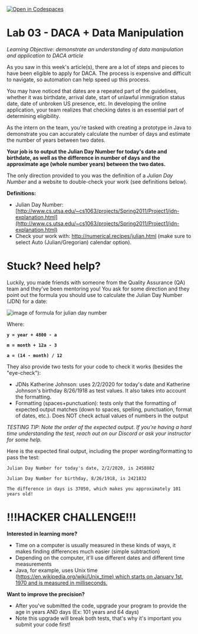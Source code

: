 [![Open in Codespaces](https://classroom.github.com/assets/launch-codespace-2972f46106e565e64193e422d61a12cf1da4916b45550586e14ef0a7c637dd04.svg)](https://classroom.github.com/open-in-codespaces?assignment_repo_id=18094772)
# Lab 03 - DACA + Data Manipulation

_Learning Objective: demonstrate an understanding of data manipulation and application to DACA article_ 


As you saw in this week's article(s), there are a lot of steps and pieces to have been eligible to apply for DACA. The process is expensive and difficult to navigate, so automation can help speed up this process.

You may have noticed that dates are a repeated part of the guidelines, whether it was birthdate, arrival date, start of unlawful immigration status date, date of unbroken US presence, etc. In developing the online application, your team realizes that checking dates is an essential part of determining eligibility.

As the intern on the team, you're tasked with creating a prototype in Java to demonstrate you can accurately calculate the number of days and estimate the number of years between two dates.

**Your job is to output the Julian Day Number for today's date and birthdate, as well as the difference in number of days and the approximate age (whole number years) between the two dates.**

The only direction provided to you was the definition of a _Julian Day Number_ and a website to double-check your work (see definitions below).

**Definitions:**

- Julian Day Number: [http://www.cs.utsa.edu/~cs1063/projects/Spring2011/Project1/jdn-explanation.html](http://www.cs.utsa.edu/~cs1063/projects/Spring2011/Project1/jdn-explanation.html)
- Check your work with: http://numerical.recipes/julian.html (make sure to select Auto (Julian/Gregorian) calendar option).

# **Stuck? Need help?**

Luckily, you made friends with someone from the Quality Assurance (QA) team and they've been mentoring you! You ask for some direction and they point out the formula you should use to calculate the Julian Day Number (JDN) for a date:

![image of formula for julian day number](https://i.imgur.com/j6QWjba.gif)

Where:

**`y = year + 4800 - a`**

**`m = month + 12a - 3`**

**`a = (14 - month) / 12`** 

They also provide two tests for your code to check it works (besides the "eye-check"):

- JDNs Katherine Johnson: uses 2/2/2020 for today's date and Katherine Johnson's birthday 8/26/1918 as test values. It also takes into account the formatting.
- Formatting (spaces+punctuation): tests only that the formatting of expected output matches (down to spaces, spelling, punctuation, format of dates, etc.). Does NOT check actual values of numbers in the output

_TESTING TIP: Note the order of the expected output. If you're having a hard time understanding the test, reach out on our Discord or ask your instructor for some help._

Here is the expected final output, including the proper wording/formatting to pass the test:
```
Julian Day Number for today's date, 2/2/2020, is 2458882

Julian Day Number for birthday, 8/26/1918, is 2421832

The difference in days is 37050, which makes you approximately 101 years old!
```
 
# **!!!HACKER CHALLENGE!!!**

**Interested in learning more?**

- Time on a computer is usually measured in these kinds of ways, it makes finding differences much easier (simple subtraction)
- Depending on the computer, it'll use different dates and different time measurements
- Java, for example, uses Unix time ([https://en.wikipedia.org/wiki/Unix_time) which starts on January 1st, 1970 and is measured in milliseconds.](https://en.wikipedia.org/wiki/Unix_time)

**Want to improve the precision?**

- After you've submitted the code, upgrade your program to provide the age in years AND days (Ex: 101 years and 64 days)
- Note this upgrade will break both tests, that's why it's important you submit your code first!